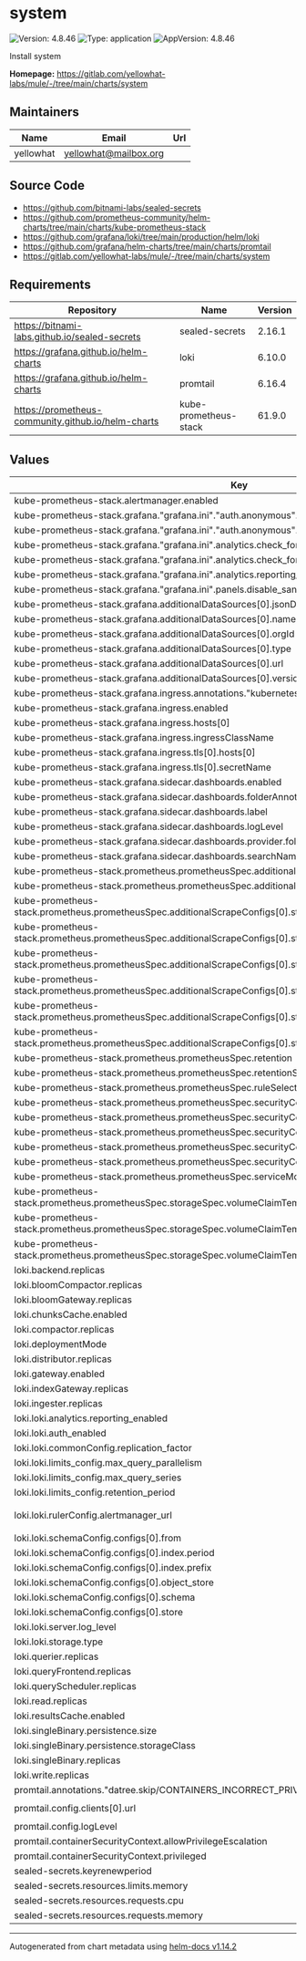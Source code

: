 # system

<!-- markdownlint-capture -->
<!-- markdownlint-disable MD013 MD034 -->

![Version: 4.8.46](https://img.shields.io/badge/Version-4.8.46-informational?style=flat-square) ![Type: application](https://img.shields.io/badge/Type-application-informational?style=flat-square) ![AppVersion: 4.8.46](https://img.shields.io/badge/AppVersion-4.8.46-informational?style=flat-square)

<!-- markdownlint-enable MD013 MD034 -->
<!-- markdownlint-restore -->

Install system

**Homepage:** <https://gitlab.com/yellowhat-labs/mule/-/tree/main/charts/system>

## Maintainers

| Name      | Email                   | Url |
|-----------|-------------------------|-----|
| yellowhat | <yellowhat@mailbox.org> |     |

## Source Code

* <https://github.com/bitnami-labs/sealed-secrets>
* <https://github.com/prometheus-community/helm-charts/tree/main/charts/kube-prometheus-stack>
* <https://github.com/grafana/loki/tree/main/production/helm/loki>
* <https://github.com/grafana/helm-charts/tree/main/charts/promtail>
* <https://gitlab.com/yellowhat-labs/mule/-/tree/main/charts/system>

<!-- markdownlint-capture -->
<!-- markdownlint-disable MD013 MD034 -->

## Requirements

| Repository                                         | Name                  | Version |
|----------------------------------------------------|-----------------------|---------|
| https://bitnami-labs.github.io/sealed-secrets      | sealed-secrets        | 2.16.1  |
| https://grafana.github.io/helm-charts              | loki                  | 6.10.0  |
| https://grafana.github.io/helm-charts              | promtail              | 6.16.4  |
| https://prometheus-community.github.io/helm-charts | kube-prometheus-stack | 61.9.0  |

## Values

| Key                                                                                                             | Type   | Default                                                 | Description |
|-----------------------------------------------------------------------------------------------------------------|--------|---------------------------------------------------------|-------------|
| kube-prometheus-stack.alertmanager.enabled                                                                      | bool   | `true`                                                  |             |
| kube-prometheus-stack.grafana."grafana.ini"."auth.anonymous".enabled                                            | bool   | `true`                                                  |             |
| kube-prometheus-stack.grafana."grafana.ini"."auth.anonymous".org_role                                           | string | `"Admin"`                                               |             |
| kube-prometheus-stack.grafana."grafana.ini".analytics.check_for_plugin_updates                                  | bool   | `false`                                                 |             |
| kube-prometheus-stack.grafana."grafana.ini".analytics.check_for_updates                                         | bool   | `false`                                                 |             |
| kube-prometheus-stack.grafana."grafana.ini".analytics.reporting_enabled                                         | bool   | `false`                                                 |             |
| kube-prometheus-stack.grafana."grafana.ini".panels.disable_sanitize_html                                        | bool   | `true`                                                  |             |
| kube-prometheus-stack.grafana.additionalDataSources[0].jsonData.timeout                                         | int    | `600`                                                   |             |
| kube-prometheus-stack.grafana.additionalDataSources[0].name                                                     | string | `"loki"`                                                |             |
| kube-prometheus-stack.grafana.additionalDataSources[0].orgId                                                    | int    | `1`                                                     |             |
| kube-prometheus-stack.grafana.additionalDataSources[0].type                                                     | string | `"loki"`                                                |             |
| kube-prometheus-stack.grafana.additionalDataSources[0].url                                                      | string | `"http://system-loki:3100"`                             |             |
| kube-prometheus-stack.grafana.additionalDataSources[0].version                                                  | int    | `1`                                                     |             |
| kube-prometheus-stack.grafana.ingress.annotations."kubernetes.io/tls-acme"                                      | string | `"true"`                                                |             |
| kube-prometheus-stack.grafana.ingress.enabled                                                                   | bool   | `true`                                                  |             |
| kube-prometheus-stack.grafana.ingress.hosts[0]                                                                  | string | `"grafana.mukka.haus"`                                  |             |
| kube-prometheus-stack.grafana.ingress.ingressClassName                                                          | string | `"cilium"`                                              |             |
| kube-prometheus-stack.grafana.ingress.tls[0].hosts[0]                                                           | string | `"grafana.mukka.haus"`                                  |             |
| kube-prometheus-stack.grafana.ingress.tls[0].secretName                                                         | string | `"grafana-tls"`                                         |             |
| kube-prometheus-stack.grafana.sidecar.dashboards.enabled                                                        | bool   | `true`                                                  |             |
| kube-prometheus-stack.grafana.sidecar.dashboards.folderAnnotation                                               | string | `"grafana_dashboard_folder"`                            |             |
| kube-prometheus-stack.grafana.sidecar.dashboards.label                                                          | string | `"grafana_dashboard"`                                   |             |
| kube-prometheus-stack.grafana.sidecar.dashboards.logLevel                                                       | string | `"WARN"`                                                |             |
| kube-prometheus-stack.grafana.sidecar.dashboards.provider.foldersFromFilesStructure                             | bool   | `true`                                                  |             |
| kube-prometheus-stack.grafana.sidecar.dashboards.searchNamespace                                                | string | `"ALL"`                                                 |             |
| kube-prometheus-stack.prometheus.prometheusSpec.additionalScrapeConfigs[0].job_name                             | string | `"tasmota"`                                             |             |
| kube-prometheus-stack.prometheus.prometheusSpec.additionalScrapeConfigs[0].metrics_path                         | string | `"/metrics"`                                            |             |
| kube-prometheus-stack.prometheus.prometheusSpec.additionalScrapeConfigs[0].static_configs[0].targets[0]         | string | `"192.168.0.100"`                                       |             |
| kube-prometheus-stack.prometheus.prometheusSpec.additionalScrapeConfigs[0].static_configs[0].targets[1]         | string | `"192.168.0.101"`                                       |             |
| kube-prometheus-stack.prometheus.prometheusSpec.additionalScrapeConfigs[0].static_configs[0].targets[2]         | string | `"192.168.0.102"`                                       |             |
| kube-prometheus-stack.prometheus.prometheusSpec.additionalScrapeConfigs[0].static_configs[0].targets[3]         | string | `"192.168.0.103"`                                       |             |
| kube-prometheus-stack.prometheus.prometheusSpec.additionalScrapeConfigs[0].static_configs[0].targets[4]         | string | `"192.168.0.104"`                                       |             |
| kube-prometheus-stack.prometheus.prometheusSpec.additionalScrapeConfigs[0].static_configs[0].targets[5]         | string | `"192.168.0.105"`                                       |             |
| kube-prometheus-stack.prometheus.prometheusSpec.retention                                                       | string | `"1y"`                                                  |             |
| kube-prometheus-stack.prometheus.prometheusSpec.retentionSize                                                   | string | `"50GB"`                                                |             |
| kube-prometheus-stack.prometheus.prometheusSpec.ruleSelectorNilUsesHelmValues                                   | bool   | `false`                                                 |             |
| kube-prometheus-stack.prometheus.prometheusSpec.securityContext.fsGroup                                         | int    | `2000`                                                  |             |
| kube-prometheus-stack.prometheus.prometheusSpec.securityContext.fsGroupChangePolicy                             | string | `"OnRootMismatch"`                                      |             |
| kube-prometheus-stack.prometheus.prometheusSpec.securityContext.runAsGroup                                      | int    | `2000`                                                  |             |
| kube-prometheus-stack.prometheus.prometheusSpec.securityContext.runAsNonRoot                                    | bool   | `true`                                                  |             |
| kube-prometheus-stack.prometheus.prometheusSpec.securityContext.runAsUser                                       | int    | `1000`                                                  |             |
| kube-prometheus-stack.prometheus.prometheusSpec.serviceMonitorSelectorNilUsesHelmValues                         | bool   | `false`                                                 |             |
| kube-prometheus-stack.prometheus.prometheusSpec.storageSpec.volumeClaimTemplate.spec.accessModes[0]             | string | `"ReadWriteOnce"`                                       |             |
| kube-prometheus-stack.prometheus.prometheusSpec.storageSpec.volumeClaimTemplate.spec.resources.requests.storage | string | `"100Gi"`                                               |             |
| kube-prometheus-stack.prometheus.prometheusSpec.storageSpec.volumeClaimTemplate.spec.storageClassName           | string | `"prometheus"`                                          |             |
| loki.backend.replicas                                                                                           | int    | `0`                                                     |             |
| loki.bloomCompactor.replicas                                                                                    | int    | `0`                                                     |             |
| loki.bloomGateway.replicas                                                                                      | int    | `0`                                                     |             |
| loki.chunksCache.enabled                                                                                        | bool   | `false`                                                 |             |
| loki.compactor.replicas                                                                                         | int    | `0`                                                     |             |
| loki.deploymentMode                                                                                             | string | `"SingleBinary"`                                        |             |
| loki.distributor.replicas                                                                                       | int    | `0`                                                     |             |
| loki.gateway.enabled                                                                                            | bool   | `false`                                                 |             |
| loki.indexGateway.replicas                                                                                      | int    | `0`                                                     |             |
| loki.ingester.replicas                                                                                          | int    | `0`                                                     |             |
| loki.loki.analytics.reporting_enabled                                                                           | bool   | `false`                                                 |             |
| loki.loki.auth_enabled                                                                                          | bool   | `false`                                                 |             |
| loki.loki.commonConfig.replication_factor                                                                       | int    | `1`                                                     |             |
| loki.loki.limits_config.max_query_parallelism                                                                   | int    | `4`                                                     |             |
| loki.loki.limits_config.max_query_series                                                                        | int    | `10000`                                                 |             |
| loki.loki.limits_config.retention_period                                                                        | string | `"7d"`                                                  |             |
| loki.loki.rulerConfig.alertmanager_url                                                                          | string | `"http://system-kube-prometheus-sta-alertmanager:9093"` |             |
| loki.loki.schemaConfig.configs[0].from                                                                          | string | `"2024-04-01"`                                          |             |
| loki.loki.schemaConfig.configs[0].index.period                                                                  | string | `"24h"`                                                 |             |
| loki.loki.schemaConfig.configs[0].index.prefix                                                                  | string | `"loki_index_"`                                         |             |
| loki.loki.schemaConfig.configs[0].object_store                                                                  | string | `"filesystem"`                                          |             |
| loki.loki.schemaConfig.configs[0].schema                                                                        | string | `"v13"`                                                 |             |
| loki.loki.schemaConfig.configs[0].store                                                                         | string | `"tsdb"`                                                |             |
| loki.loki.server.log_level                                                                                      | string | `"warn"`                                                |             |
| loki.loki.storage.type                                                                                          | string | `"filesystem"`                                          |             |
| loki.querier.replicas                                                                                           | int    | `0`                                                     |             |
| loki.queryFrontend.replicas                                                                                     | int    | `0`                                                     |             |
| loki.queryScheduler.replicas                                                                                    | int    | `0`                                                     |             |
| loki.read.replicas                                                                                              | int    | `0`                                                     |             |
| loki.resultsCache.enabled                                                                                       | bool   | `false`                                                 |             |
| loki.singleBinary.persistence.size                                                                              | string | `"20Gi"`                                                |             |
| loki.singleBinary.persistence.storageClass                                                                      | string | `"loki"`                                                |             |
| loki.singleBinary.replicas                                                                                      | int    | `1`                                                     |             |
| loki.write.replicas                                                                                             | int    | `0`                                                     |             |
| promtail.annotations."datree.skip/CONTAINERS_INCORRECT_PRIVILEGED_VALUE_TRUE"                                   | string | `"required for SELinux"`                                |             |
| promtail.config.clients[0].url                                                                                  | string | `"http://system-loki:3100/loki/api/v1/push"`            |             |
| promtail.config.logLevel                                                                                        | string | `"warn"`                                                |             |
| promtail.containerSecurityContext.allowPrivilegeEscalation                                                      | bool   | `true`                                                  |             |
| promtail.containerSecurityContext.privileged                                                                    | bool   | `true`                                                  |             |
| sealed-secrets.keyrenewperiod                                                                                   | string | `"0"`                                                   |             |
| sealed-secrets.resources.limits.memory                                                                          | string | `"256Mi"`                                               |             |
| sealed-secrets.resources.requests.cpu                                                                           | string | `"150m"`                                                |             |
| sealed-secrets.resources.requests.memory                                                                        | string | `"256Mi"`                                               |             |

<!-- markdownlint-enable MD013 MD034 -->
<!-- markdownlint-restore -->

----------------------------------------------
Autogenerated from chart metadata using [helm-docs v1.14.2](https://github.com/norwoodj/helm-docs/releases/v1.14.2)
